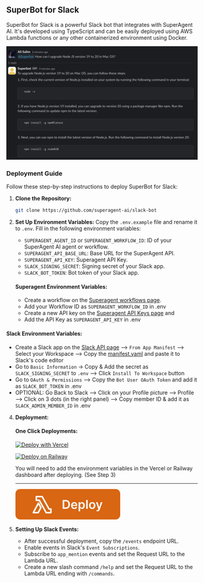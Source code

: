 ## SuperBot for Slack

SuperBot for Slack is a powerful Slack bot that integrates with SuperAgent AI. It's developed using TypeScript and can be easily deployed using AWS Lambda functions or any other containerized environment using Docker.

![SuperBot Example](./public/assets/example-slack.png)

### Deployment Guide

Follow these step-by-step instructions to deploy SuperBot for Slack:

1. **Clone the Repository:**
   ```bash
   git clone https://github.com/superagent-ai/slack-bot
   ```

3. **Set Up Environment Variables:**
   Copy the `.env.example` file and rename it to `.env`. Fill in the following environment variables:

   - `SUPERAGENT_AGENT_ID` or `SUPERAGENT_WORKFLOW_ID`: ID of your SuperAgent AI agent or workflow.
   - `SUPERAGENT_API_BASE_URL`: Base URL for the SuperAgent API.
   - `SUPERAGENT_API_KEY`: Superagent API Key.
   - `SLACK_SIGNING_SECRET`: Signing secret of your Slack app.
   - `SLACK_BOT_TOKEN`: Bot token of your Slack app.

   #### Superagent Environment Variables:
   - Create a workflow on the [Superagent workflows page](https://beta.superagent.sh/workflows).
   - Add your Workflow ID as `SUPERAGENT_WORKFLOW_ID` in .env
   - Create a new API key on the [Superagent API Keys page](https://beta.superagent.sh/settings/api-keys) and 
   - Add the API Key as `SUPERAGENT_API_KEY` in .env

  #### Slack Environment Variables:
   - Create a Slack app on the [Slack API page](https://api.slack.com/apps?new_app=1) --> `From App Manifest` --> Select your Workspace --> Copy the [manifest.yaml](https://github.com/superagent-ai/superagent-slack-bot/blob/main/manifest.yaml) and paste it to Slack's code editor
   - Go to `Basic Information` -> Copy & Add the secret as `SLACK_SIGNING_SECRET` to `.env` --> Click `Install To Workspace` button
   - Go to `OAuth & Permissions` --> Copy the `Bot User OAuth Token` and add it as `SLACK_BOT_TOKEN` in .env
   - OPTIONAL: Go Back to Slack --> Click on your Profile picture --> Profile --> Click on 3 dots (in the right panel) --> Copy member ID 
   & add it as `SLACK_ADMIN_MEMBER_ID` in .env 
   
   

4. **Deployment:**

   #### One Click Deployments:

   [![Deploy with Vercel](https://vercel.com/button)](https://vercel.com/new/clone?repository-url=https://github.com/superagent-ai/superagent-slack-bot)

   [![Deploy on Railway](https://railway.app/button.svg)](https://railway.app/template/q14UEX)

   You will need to add the environment variables in the Vercel or Railway dashboard after deploying. (See Step 3) 
   
   -------
   
   <a href="./docs/deploy/aws-lambda.md">
      <img src="./public/assets/aws-lambda.svg" alt="AWS Lambda Icon">
   </a>
   <br>
 
5. **Setting Up Slack Events:**
   - After successful deployment, copy the `/events` endpoint URL.
   - Enable events in Slack's `Event Subscriptions`.
   - Subscribe to `app_mention` events and set the Request URL to the Lambda URL.
   - Create a new slash command `/help` and set the Request URL to the Lambda URL ending with `/commands`.